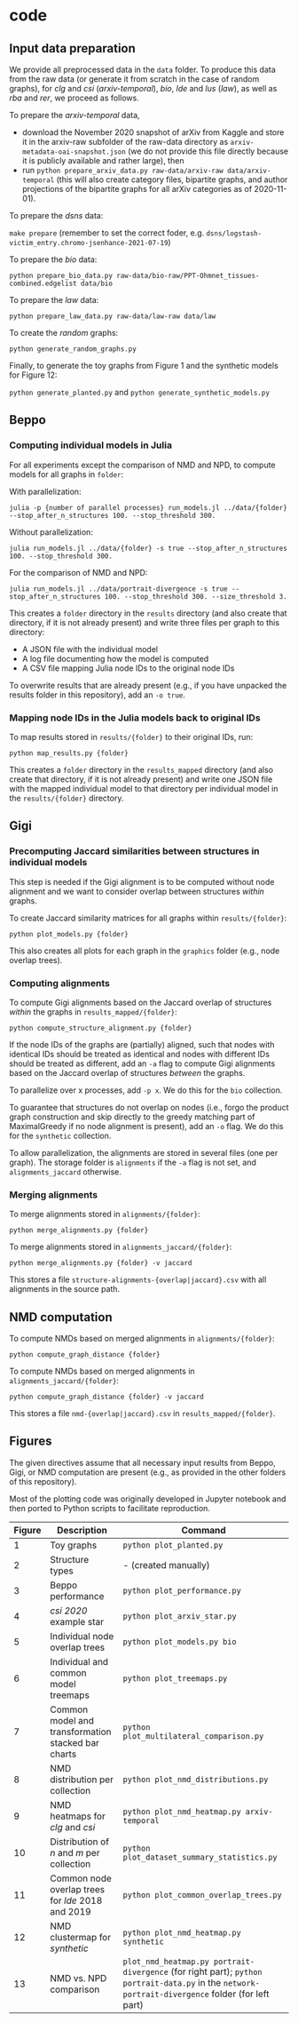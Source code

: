 # code

## Input data preparation

We provide all preprocessed data in the `data` folder.
To produce this data from the raw data (or generate it from scratch in the case of random graphs), for *clg* and *csi* (*arxiv-temporal*), *bio*, *lde* and *lus* (*law*), as well as *rba* and *rer*, we proceed as follows.

To prepare the *arxiv-temporal* data,
- download the November 2020 snapshot of arXiv from Kaggle and store it in the arxiv-raw subfolder of the raw-data directory as `arxiv-metadata-oai-snapshot.json` (we do not provide this file directly because it is publicly available and rather large), then
- run `python prepare_arxiv_data.py raw-data/arxiv-raw data/arxiv-temporal`
    (this will also create category files, bipartite graphs, and author projections of the bipartite graphs for all arXiv categories as of 2020-11-01).

To prepare the *dsns* data:

`make prepare` (remember to set the correct foder, e.g. `dsns/logstash-victim_entry.chromo-jsenhance-2021-07-19`)

To prepare the *bio* data:

`python prepare_bio_data.py raw-data/bio-raw/PPT-Ohmnet_tissues-combined.edgelist data/bio`

To prepare the *law* data:

`python prepare_law_data.py raw-data/law-raw data/law`

To create the *random* graphs:

`python generate_random_graphs.py`

Finally, to generate the toy graphs from Figure 1 and the synthetic models for Figure 12:

`python generate_planted.py` and `python generate_synthetic_models.py`

## Beppo

### Computing individual models in Julia
For all experiments except the comparison of NMD and NPD, to compute models for all graphs in `folder`:

With parallelization:

`julia -p {number of parallel processes} run_models.jl ../data/{folder} --stop_after_n_structures 100. --stop_threshold 300.`

Without parallelization:

`julia run_models.jl ../data/{folder} -s true --stop_after_n_structures 100. --stop_threshold 300.`

For the comparison of NMD and NPD:

`julia run_models.jl ../data/portrait-divergence -s true --stop_after_n_structures 100. --stop_threshold 300. --size_threshold 3.`

This creates a `folder` directory in the `results` directory (and also create that directory, if it is not already present) and write three files per graph to this directory:
- A JSON file with the individual model
- A log file documenting how the model is computed
- A CSV file mapping Julia node IDs to the original node IDs

To overwrite results that are already present (e.g., if you have unpacked the results folder in this repository), add an `-o true`.

### Mapping node IDs in the Julia models back to original IDs

To map results stored in `results/{folder}` to their original IDs, run:

`python map_results.py {folder}`

This creates a `folder` directory in the `results_mapped` directory (and also create that directory, if it is not already present) and write one JSON file with the mapped individual model to that directory per individual model in the `results/{folder}` directory.

## Gigi

### Precomputing Jaccard similarities between structures in individual models

This step is needed if the Gigi alignment is to be computed without node alignment and we want to consider overlap between structures *within* graphs.

To create Jaccard similarity matrices for all graphs within `results/{folder}`:

`python plot_models.py {folder}`

This also creates all plots for each graph in the `graphics` folder (e.g., node overlap trees).

### Computing alignments

To compute Gigi alignments based on the Jaccard overlap of structures *within* the graphs in `results_mapped/{folder}`:

`python compute_structure_alignment.py {folder}`

If the node IDs of the graphs are (partially) aligned, such that nodes with identical IDs should be treated as identical and nodes with different IDs should be treated as different, add an `-a` flag to compute Gigi alignments based on the Jaccard overlap of structures *between* the graphs.

To parallelize over x processes, add `-p x`.
We do this for the `bio` collection.

To guarantee that structures do not overlap on nodes (i.e., forgo the product graph construction and skip directly to the greedy matching part of MaximalGreedy if no node alignment is present), add an `-o` flag. 
We do this for the `synthetic` collection.

To allow parallelization, the alignments are stored in several files (one per graph).
The storage folder is `alignments` if the `-a` flag is not set, and `alignments_jaccard` otherwise. 

### Merging alignments

To merge alignments stored in `alignments/{folder}`:

`python merge_alignments.py {folder}`

To merge alignments stored in `alignments_jaccard/{folder}`:

`python merge_alignments.py {folder} -v jaccard`

This stores a file `structure-alignments-{overlap|jaccard}.csv` with all alignments in the source path.

## NMD computation

To compute NMDs based on merged alignments in `alignments/{folder}`:

`python compute_graph_distance {folder}`

To compute NMDs based on merged alignments in `alignments_jaccard/{folder}`:

`python compute_graph_distance {folder} -v jaccard`

This stores a file `nmd-{overlap|jaccard}.csv` in `results_mapped/{folder}`.


## Figures

The given directives assume that all necessary input results from Beppo, Gigi, or NMD computation are present (e.g., as provided in the other folders of this repository).

Most of the plotting code was originally developed in Jupyter notebook and then ported to Python scripts to facilitate reproduction.

| Figure            | Description    | Command|       
| -------------     |-------------| ---|
|1|Toy graphs|`python plot_planted.py`|
|2|Structure types|- (created manually)|
|3|Beppo performance|`python plot_performance.py`|
|4|*csi* *2020* example star|`python plot_arxiv_star.py`|
|5|Individual node overlap trees|`python plot_models.py bio` |
|6|Individual and common model treemaps|`python plot_treemaps.py`|
|7|Common model and transformation stacked bar charts|`python plot_multilateral_comparison.py`|
|8|NMD distribution per collection|`python plot_nmd_distributions.py`|
|9|NMD heatmaps for *clg* and *csi*|`python plot_nmd_heatmap.py arxiv-temporal`|
|10|Distribution of *n* and *m* per collection|`python plot_dataset_summary_statistics.py`|
|11|Common node overlap trees for *lde* 2018 and 2019|`python plot_common_overlap_trees.py`|
|12|NMD clustermap for *synthetic*|`python plot_nmd_heatmap.py synthetic`|
|13|NMD vs. NPD comparison|`plot_nmd_heatmap.py portrait-divergence` (for right part); `python portrait-data.py` in the `network-portrait-divergence` folder (for left part)|
